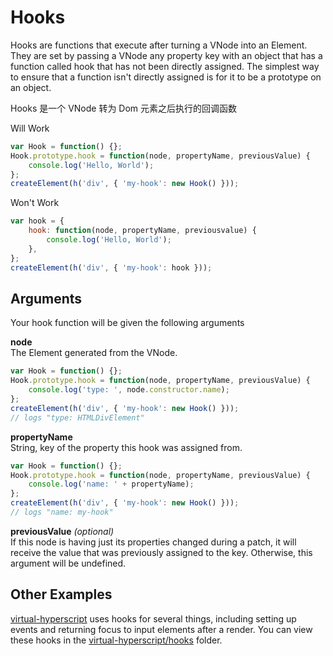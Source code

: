 # Hooks

Hooks are functions that execute after turning a VNode into an Element. They are set by passing a VNode any property key with an object that has a function called hook that has not been directly assigned. The simplest way to ensure that a function isn't directly assigned is for it to be a prototype on an object.

Hooks 是一个 VNode 转为 Dom 元素之后执行的回调函数

Will Work

```javascript
var Hook = function() {};
Hook.prototype.hook = function(node, propertyName, previousValue) {
    console.log('Hello, World');
};
createElement(h('div', { 'my-hook': new Hook() }));
```

Won't Work

```javascript
var hook = {
    hook: function(node, propertyName, previousvalue) {
        console.log('Hello, World');
    },
};
createElement(h('div', { 'my-hook': hook }));
```

## Arguments

Your hook function will be given the following arguments

**node**  
The Element generated from the VNode.

```javascript
var Hook = function() {};
Hook.prototype.hook = function(node, propertyName, previousValue) {
    console.log('type: ', node.constructor.name);
};
createElement(h('div', { 'my-hook': new Hook() }));
// logs "type: HTMLDivElement"
```

**propertyName**  
String, key of the property this hook was assigned from.

```javascript
var Hook = function() {};
Hook.prototype.hook = function(node, propertyName, previousValue) {
    console.log('name: ' + propertyName);
};
createElement(h('div', { 'my-hook': new Hook() }));
// logs "name: my-hook"
```

**previousValue** _(optional)_  
If this node is having just its properties changed during a patch, it will receive the value that was previously assigned to the key. Otherwise, this argument will be undefined.

## Other Examples

[virtual-hyperscript](https://github.com/Matt-Esch/virtual-dom/tree/master/virtual-hyperscript) uses hooks for several things, including setting up events and returning focus to input elements after a render. You can view these hooks in the [virtual-hyperscript/hooks](https://github.com/Matt-Esch/virtual-dom/tree/master/virtual-hyperscript/hooks) folder.
